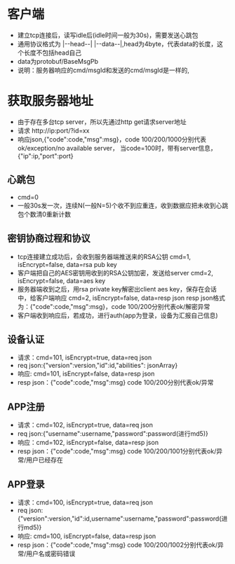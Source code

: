# 客户端
- 建立tcp连接后，读写idle后(idle时间一般为30s)，需要发送心跳包
- 通用协议格式为 |--head--| |--data--|,head为4byte，代表data的长度，这个长度不包括head自己
- data为protobuf/BaseMsgPb
- 说明：服务器响应的cmd/msgId和发送的cmd/msgId是一样的,

# 获取服务器地址
- 由于存在多台tcp server，所以先通过http get请求server地址
- 请求 http://ip:port/?id=xx
- 响应json,{"code":code,"msg":msg}，code 100/200/1000分别代表ok/exception/no available server，
当code=100时，带有server信息，{"ip":ip,"port":port}

## 心跳包
- cmd=0
- 一般30s发一次，连续N(一般N=5)个收不到应重连，收到数据应把未收到心跳包个数清0重新计数

## 密钥协商过程和协议
- tcp连接建立成功后，会收到服务器端推送来的RSA公钥
cmd=1, isEncrypt=false, data=rsa pub key
- 客户端把自己的AES密钥用收到的RSA公钥加密，发送给server
cmd=2, isEncrypt=false, data=aes key
- 服务器端收到之后，用rsa private key解密出client aes key，保存在会话中，给客户端响应
cmd=2, isEncrypt=false, data=resp json
resp json格式为：{"code":code,"msg":msg}，code 100/200分别代表ok/解密异常
- 客户端收到响应后，若成功，进行auth(app为登录，设备为汇报自己信息)

## 设备认证
- 请求：cmd=101, isEncrypt=true, data=req json
- req json:{"version":version,"id":id,"abilities": jsonArray}
- 响应: cmd=101, isEncrypt=false, data=resp json
- resp json：{"code":code,"msg":msg}
code 100/200分别代表ok/异常

## APP注册
- 请求：cmd=102, isEncrypt=true, data=req json
- req json:{"username":username,"password":password(进行md5)}
- 响应：cmd=102, isEncrypt=false, data=resp json
- resp json：{"code":code,"msg":msg}
code 100/200/1001分别代表ok/异常/用户已经存在

## APP登录
- 请求：cmd=100, isEncrypt=true, data=req json
- req json:{"version":version,"id":id,username":username,"password":password(进行md5)}
- 响应: cmd=100, isEncrypt=false, data=resp json
- resp json：{"code":code,"msg":msg}
code 100/200/1002分别代表ok/异常/用户名或密码错误